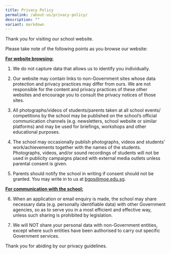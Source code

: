 ```yaml
---
title: Privacy Policy
permalink: /about-us/privacy-policy/
description: ""
variant: markdown
---
```

Thank you for visiting our school website.  

Please take note of the following points as you browse our website:

**<u>For website browsing:</u>**

1) We do not capture data that allows us to identify you individually.&nbsp;

2) Our website may contain links to non-Government sites whose data protection and privacy practices may differ from ours. We are not responsible for the content and privacy practices of these other websites and encourage you to consult the privacy notices of those sites.&nbsp;

3) All photographs/videos of students/parents taken at all school events/ competitions by the school may be published on the school’s official communication channels (e.g. newsletters, school website or similar platforms) and may be used for briefings, workshops and other educational purposes.&nbsp;

4) The school may occasionally publish photographs, videos and students’ work/achievements together with the names of the students. Photographs, videos, and/or sound recordings of students will not be used in publicity campaigns placed with external media outlets unless parental consent is given.  

5) Parents should notify the school in writing if consent should not be granted. You may write in to us at [bgps@moe.edu.sg](bgps@moe.edu.sg).

**<u>For communication with the school:</u>**

6) When an application or email enquiry is made, the school may share necessary data (e.g. personally identifiable data) with other Government agencies, so as to serve you in a most efficient and effective way, unless such sharing is prohibited by legislation.

7) We will NOT share your personal data with non-Government entities, except where such entities have been authorised to carry out specific Government services.  

Thank you for abiding by our privacy guidelines.